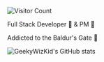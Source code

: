 ![Visitor Count](https://profile-counter.glitch.me/GeekyWizKid/count.svg)

Full Stack Developer 🔧 & PM 🧠

Addicted to the Baldur's Gate 🎲

![GeekyWizKid's GitHub stats](https://github-readme-stats.vercel.app/api?username=GeekyWizKid&show_icons=true&bg_color=30,e96443,904e95&title_color=fff&text_color=fff)
<!---
GeekyWizKid/GeekyWizKid is a ✨ special ✨ repository because its `README.md` (this file) appears on your GitHub profile.
You can click the Preview link to take a look at your changes.
--->

